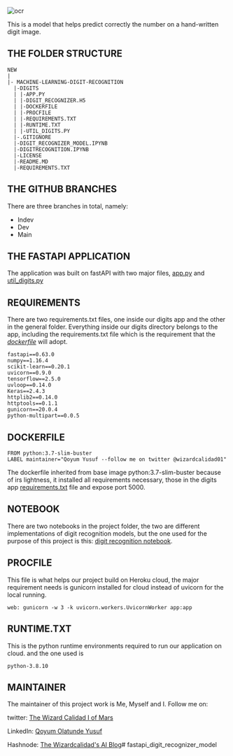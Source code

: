 ![ocr](https://geekgirljoy.files.wordpress.com/2017/05/ocr3.png)

This is a model that helps predict correctly the number on a hand-written digit image.

## THE FOLDER STRUCTURE
```
NEW
|
|- MACHINE-LEARNING-DIGIT-RECOGNITION
  |-DIGITS
  | |-APP.PY
  | |-DIGIT_RECOGNIZER.H5
  | |-DOCKERFILE
  | |-PROCFILE
  | |-REQUIREMENTS.TXT
  | |-RUNTIME.TXT
  | |-UTIL_DIGITS.PY
  |-.GITIGNORE
  |-DIGIT_RECOGNIZER_MODEL.IPYNB
  |-DIGITRECOGNITION.IPYNB
  |-LICENSE
  |-README.MD
  |-REQUIREMENTS.TXT

  ```

## THE GITHUB BRANCHES

There are three branches in total, namely:
- Indev
- Dev
- Main

## THE FASTAPI APPLICATION

The application was built on fastAPI with two major files, [app.py](https://github.com/wizardcalidad/machine-learning-digit-recognition/blob/indev/digits/app.py) and [util_digits.py](https://github.com/wizardcalidad/machine-learning-digit-recognition/blob/indev/digits/util_digits.py)

## REQUIREMENTS
There are two requirements.txt files, one inside our digits app and the other in the general folder. Everything inside our digits directory belongs to the app, including the requirements.txt file which is the requirement that the [*dockerfile*](https://github.com/wizardcalidad/machine-learning-digit-recognition/blob/indev/digits/Dockerfile) will adopt. 

```
fastapi==0.63.0
numpy==1.16.4
scikit-learn==0.20.1
uvicorn==0.9.0
tensorflow==2.5.0
uvloop==0.14.0
Keras==2.4.3
httplib2==0.14.0
httptools==0.1.1
gunicorn==20.0.4
python-multipart==0.0.5
```

## DOCKERFILE

```
FROM python:3.7-slim-buster
LABEL maintainer="Qoyum Yusuf --follow me on twitter @wizardcalidad01"
```
The dockerfile inherited from base image python:3.7-slim-buster because of irs lightness, it installed all requirements necessary, those in the digits app [requirements.txt](https://github.com/wizardcalidad/machine-learning-digit-recognition/blob/indev/digits/requirements.txt) file and expose port 5000.

## NOTEBOOK

There are two notebooks in the project folder, the two are different implementations of digit recognition models, but the one used for the purpose of this project is this: [digit recognition notebook](https://github.com/wizardcalidad/machine-learning-digit-recognition/blob/indev/digit_recognizer_model.ipynb).

## PROCFILE

This file is what helps our project build on Heroku cloud, the major requirement needs is gunicorn installed for cloud instead of uvicorn for the local running.

```
web: gunicorn -w 3 -k uvicorn.workers.UvicornWorker app:app
```

## RUNTIME.TXT

This is the python runtime environments required to run our application on cloud. and the one used is 

```
python-3.8.10
```
## MAINTAINER

The maintainer of this project work is Me, Myself and I. Follow me on: 

twitter: [The Wizard Calidad I of Mars](https://twitter.com/wizardcalidad01)

LinkedIn: [Qoyum Olatunde Yusuf](https://linkedin.com/in/wizardcalidad)

Hashnode: [The Wizardcalidad's AI Blog](wizardcalidad.hashnode.dev)# fastapi_digit_recognizer_model
